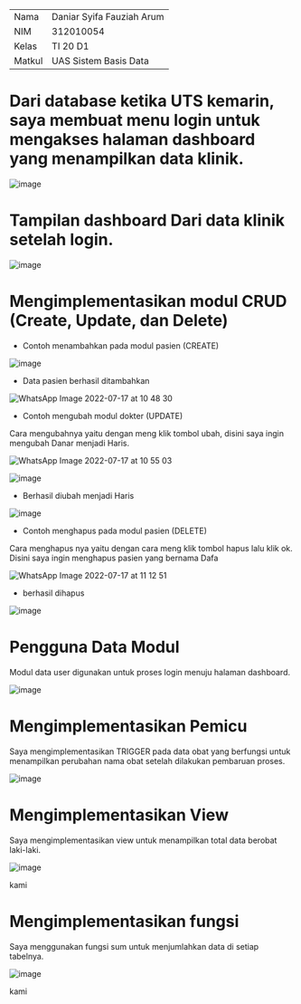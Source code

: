
<table>
  <tr>
    <td>Nama</td>
    <td>Daniar Syifa Fauziah Arum</td>
  </tr>
  <tr>
    <td>NIM</td>
    <td>312010054</td>
  </tr>
  <tr>
    <td>Kelas</td>
    <td>TI 20 D1</td>
  </tr>
  <tr>
    <td>Matkul</td>
    <td> UAS Sistem Basis Data</td>
  </tr>
</table>

# Dari database ketika UTS kemarin, saya membuat menu login untuk mengakses halaman dashboard yang menampilkan data klinik.

![image](https://user-images.githubusercontent.com/101815570/179382645-c25c8bf5-309c-4af9-8c14-a2c284eb0e35.png)

# Tampilan dashboard Dari data klinik setelah login. 

![image](https://user-images.githubusercontent.com/101815570/179384092-64b5072b-8c7c-4486-b27e-f4a05ec83933.png)

# Mengimplementasikan modul CRUD (Create, Update, dan Delete)

- Contoh menambahkan pada modul pasien (CREATE)

![image](https://user-images.githubusercontent.com/101815570/179382949-f54f7b18-1d2a-4429-b596-eec7885b2139.png)

- Data pasien berhasil ditambahkan

![WhatsApp Image 2022-07-17 at 10 48 30](https://user-images.githubusercontent.com/101815570/179383058-5c1083fc-04d0-465e-ae1f-813f8fe3d89d.jpeg)

- Contoh mengubah modul dokter (UPDATE)

Cara mengubahnya yaitu dengan meng klik tombol ubah, disini saya ingin mengubah Danar menjadi Haris.

![WhatsApp Image 2022-07-17 at 10 55 03](https://user-images.githubusercontent.com/101815570/179383245-848b555f-f385-4a7b-96c6-657e18f1c19f.jpeg)

![image](https://user-images.githubusercontent.com/101815570/179383304-ecfeb298-5983-4431-948d-495d31fe61af.png)

- Berhasil diubah menjadi Haris

![image](https://user-images.githubusercontent.com/101815570/179383573-fabcdb41-22b3-45fd-adcf-da80516c5e1f.png)

- Contoh menghapus pada modul pasien (DELETE)

Cara menghapus nya yaitu dengan cara meng klik tombol hapus lalu klik ok. Disini saya ingin menghapus pasien yang bernama Dafa

![WhatsApp Image 2022-07-17 at 11 12 51](https://user-images.githubusercontent.com/101815570/179383674-44242b7b-238f-4892-8434-794e7dfd7a23.jpeg)

- berhasil dihapus

![image](https://user-images.githubusercontent.com/101815570/179383688-88a272b8-7e62-4e5b-8ad9-1b8bafb093fa.png)

# Pengguna Data Modul 

Modul data user digunakan untuk proses login menuju halaman dashboard.

![image](https://user-images.githubusercontent.com/101815570/179383721-75b5a36d-3caa-44ff-81da-6f040c5a39eb.png)

# Mengimplementasikan Pemicu

Saya mengimplementasikan TRIGGER pada data obat yang berfungsi untuk menampilkan perubahan nama obat setelah dilakukan pembaruan proses.

![image](https://user-images.githubusercontent.com/101815570/179383801-9b3f6e0d-cb72-4c96-9cbd-9e0b496d3026.png)

# Mengimplementasikan View

Saya mengimplementasikan view untuk menampilkan total data berobat laki-laki.

![image](https://user-images.githubusercontent.com/101815570/179384128-ad8596dd-5305-4553-9c6f-0e99ffc5c9b4.png)

kami
# Mengimplementasikan fungsi

Saya menggunakan fungsi sum untuk menjumlahkan data di setiap tabelnya.

![image](https://user-images.githubusercontent.com/101815570/179384099-e461adbe-9eec-46b2-868b-5be8f38a85ae.png)

kami
